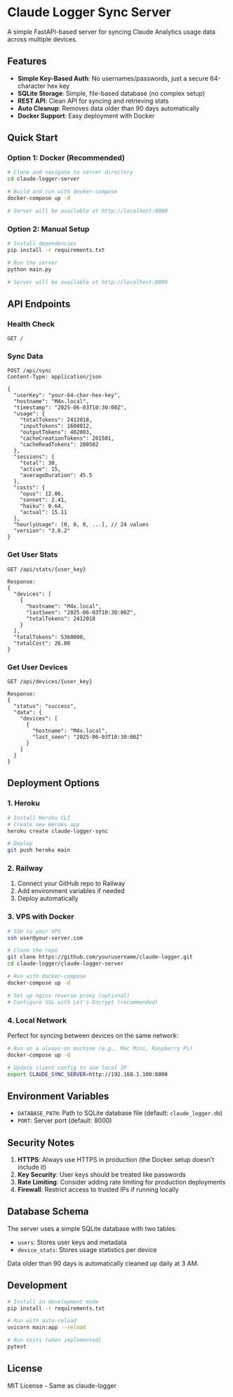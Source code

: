 # Claude Logger Sync Server

A simple FastAPI-based server for syncing Claude Analytics usage data across multiple devices.

## Features

- **Simple Key-Based Auth**: No usernames/passwords, just a secure 64-character hex key
- **SQLite Storage**: Simple, file-based database (no complex setup)
- **REST API**: Clean API for syncing and retrieving stats
- **Auto Cleanup**: Removes data older than 90 days automatically
- **Docker Support**: Easy deployment with Docker

## Quick Start

### Option 1: Docker (Recommended)

```bash
# Clone and navigate to server directory
cd claude-logger-server

# Build and run with docker-compose
docker-compose up -d

# Server will be available at http://localhost:8000
```

### Option 2: Manual Setup

```bash
# Install dependencies
pip install -r requirements.txt

# Run the server
python main.py

# Server will be available at http://localhost:8000
```

## API Endpoints

### Health Check
```
GET /
```

### Sync Data
```
POST /api/sync
Content-Type: application/json

{
  "userKey": "your-64-char-hex-key",
  "hostname": "M4x.local",
  "timestamp": "2025-06-03T10:30:00Z",
  "usage": {
    "totalTokens": 2412018,
    "inputTokens": 1608012,
    "outputTokens": 402003,
    "cacheCreationTokens": 201501,
    "cacheReadTokens": 200502
  },
  "sessions": {
    "total": 30,
    "active": 15,
    "averageDuration": 45.5
  },
  "costs": {
    "opus": 12.06,
    "sonnet": 2.41,
    "haiku": 0.64,
    "actual": 15.11
  },
  "hourlyUsage": [0, 0, 0, ...], // 24 values
  "version": "3.0.2"
}
```

### Get User Stats
```
GET /api/stats/{user_key}

Response:
{
  "devices": [
    {
      "hostname": "M4x.local",
      "lastSeen": "2025-06-03T10:30:00Z",
      "totalTokens": 2412018
    }
  ],
  "totalTokens": 5360000,
  "totalCost": 26.80
}
```

### Get User Devices
```
GET /api/devices/{user_key}

Response:
{
  "status": "success",
  "data": {
    "devices": [
      {
        "hostname": "M4x.local",
        "last_seen": "2025-06-03T10:30:00Z"
      }
    ]
  }
}
```

## Deployment Options

### 1. Heroku

```bash
# Install Heroku CLI
# Create new Heroku app
heroku create claude-logger-sync

# Deploy
git push heroku main
```

### 2. Railway

1. Connect your GitHub repo to Railway
2. Add environment variables if needed
3. Deploy automatically

### 3. VPS with Docker

```bash
# SSH to your VPS
ssh user@your-server.com

# Clone the repo
git clone https://github.com/yourusername/claude-logger.git
cd claude-logger/claude-logger-server

# Run with docker-compose
docker-compose up -d

# Set up nginx reverse proxy (optional)
# Configure SSL with Let's Encrypt (recommended)
```

### 4. Local Network

Perfect for syncing between devices on the same network:

```bash
# Run on a always-on machine (e.g., Mac Mini, Raspberry Pi)
docker-compose up -d

# Update client config to use local IP
export CLAUDE_SYNC_SERVER=http://192.168.1.100:8000
```

## Environment Variables

- `DATABASE_PATH`: Path to SQLite database file (default: `claude_logger.db`)
- `PORT`: Server port (default: 8000)

## Security Notes

1. **HTTPS**: Always use HTTPS in production (the Docker setup doesn't include it)
2. **Key Security**: User keys should be treated like passwords
3. **Rate Limiting**: Consider adding rate limiting for production deployments
4. **Firewall**: Restrict access to trusted IPs if running locally

## Database Schema

The server uses a simple SQLite database with two tables:

- `users`: Stores user keys and metadata
- `device_stats`: Stores usage statistics per device

Data older than 90 days is automatically cleaned up daily at 3 AM.

## Development

```bash
# Install in development mode
pip install -r requirements.txt

# Run with auto-reload
uvicorn main:app --reload

# Run tests (when implemented)
pytest
```

## License

MIT License - Same as claude-logger